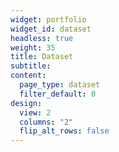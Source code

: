 ```yaml
---
widget: portfolio
widget_id: dataset
headless: true
weight: 35
title: Dataset
subtitle: 
content:
  page_type: dataset
  filter_default: 0
design:
  view: 2
  columns: "2"
  flip_alt_rows: false
---
```

